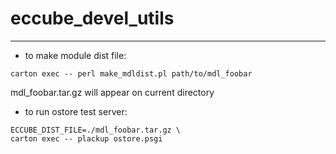 # eccube_devel_utils

----

- to make module dist file:

```
carton exec -- perl make_mdldist.pl path/to/mdl_foobar
```
mdl_foobar.tar.gz will appear on current directory


- to run ostore test server:

```
ECCUBE_DIST_FILE=./mdl_foobar.tar.gz \
carton exec -- plackup ostore.psgi
```
